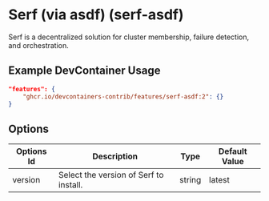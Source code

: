
# Serf (via asdf) (serf-asdf)

Serf is a decentralized solution for cluster membership, failure detection, and orchestration.

## Example DevContainer Usage

```json
"features": {
    "ghcr.io/devcontainers-contrib/features/serf-asdf:2": {}
}
```

## Options

| Options Id | Description | Type | Default Value |
|-----|-----|-----|-----|
| version | Select the version of Serf to install. | string | latest |


